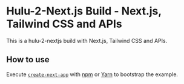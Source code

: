 # Hulu-2-Next.js Build - Next.js, Tailwind CSS and APIs

This is a hulu-2-nextjs build with Next.js, Tailwind CSS and APIs.

## How to use

Execute [`create-next-app`](https://github.com/vercel/next.js/tree/canary/packages/create-next-app) with [npm](https://docs.npmjs.com/cli/init) or [Yarn](https://yarnpkg.com/lang/en/docs/cli/create/) to bootstrap the example.
